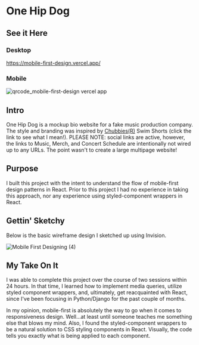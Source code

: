 # One Hip Dog

## See it Here

### Desktop

https://mobile-first-design.vercel.app/

### Mobile

![qrcode_mobile-first-design vercel app](https://user-images.githubusercontent.com/79380625/165870384-133d9741-e240-4969-9564-93cee29ecc50.png)


## Intro

One Hip Dog is a mockup bio website for a fake music production company. The style and branding was inspired by [Chubbies(R)](https://www.chubbiesshorts.com/collections/5-5-inseam-swim-trunks) Swim Shorts (click the link to see what I mean!). PLEASE NOTE: social links are active, however, the links to Music, Merch, and Concert Schedule are intentionally not wired up to any URLs. The point wasn't to create a large multipage website!

## Purpose

I built this project with the intent to understand the flow of mobile-first design patterns in React. Prior to this project I had no experience in taking this approach, nor any experience using styled-component wrappers in React. 

## Gettin' Sketchy

Below is the basic wireframe design I sketched up using Invision. 

![Mobile First Designing (4)](https://user-images.githubusercontent.com/79380625/165880362-4fb5bccf-68b6-43de-a10f-68238f74ea35.png)


## My Take On It

I was able to complete this project over the course of two sessions within 24 hours. In that time, I learned how to implement media queries, utilize styled component wrappers, and, ultimately, get reacquainted with React, since I've been focusing in Python/Django for the past couple of months. 

In my opinion, mobile-first is absolutely the way to go when it comes to responsiveness design. Well...at least until someone teaches me something else that blows my mind. Also, I found the styled-component wrappers to be a natural solution to CSS styling components in React. Visually, the code tells you exactly what is being applied to each component. 



